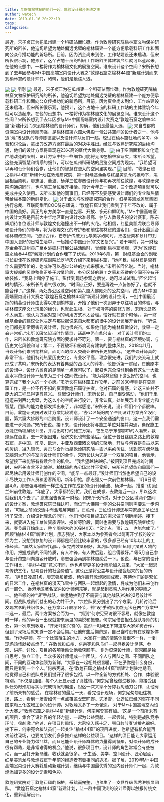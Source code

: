```yaml
---
title: 与寄情榆林窟的他们一起，体验设计融合传统之美
author: wetech
date: 2019-01-16 20:22:19
tags: 
categories: 
---
```

最近，宋子贞正为在瓜州建一个科研站而忙碌。作为敦煌研究院榆林窟文物保护研究所的所长，他迫切希望为地处偏远戈壁的榆林窟建一个能方便承载科研工作和面向公众传播功能的新场所。目前，因为资金尚未到位，工作站建设还未启动，但宋所长很乐观，他预计，这个占地十亩的科研工作站的主体建筑今年就可以造起来。在他的设想中，一楼将作为榆林窟文化的展览空间。谁来设计这个空间？宋所长想到了去年因参与M+中国高端室内设计大赛之“敦煌石窟之榆林44窟”新建计划而来到榆林窟的设计师们，的确，他们是最佳人选。
<!-- more -->
<img align="center" border="0" src="https://imgcdn.yicai.com/uppics/images/2019/01/99daa6d5a3a4252a56efb2cf7442e399.jpg" />
<img align="center" border="0" src="https://imgcdn.yicai.com/uppics/images/2019/01/ef0d6c0d58b63069c4507b6bf5434285.jpg" />
李刚
<img align="center" border="0" src="https://imgcdn.yicai.com/uppics/images/2019/01/cc76065166613744fcee45d8485de559.jpg" />
最近，宋子贞正为在瓜州建一个科研站而忙碌。作为敦煌研究院榆林窟文物保护研究所的所长，他迫切希望为地处偏远戈壁的榆林窟建一个能方便承载科研工作和面向公众传播功能的新场所。目前，因为资金尚未到位，工作站建设还未启动，但宋所长很乐观，他预计，这个占地十亩的科研工作站的主体建筑今年就可以造起来。在他的设想中，一楼将作为榆林窟文化的展览空间。谁来设计这个空间？宋所长想到了去年因参与M+中国高端室内设计大赛之“敦煌石窟之榆林44窟”新建计划而来到榆林窟的设计师们，的确，他们是最佳人选。
<img align="center" border="0" src="https://imgcdn.yicai.com/uppics/images/2019/01/9d29526983be05d88c38c448c237291d.jpg" />
来自成都的资深室内设计师廖志强，是榆林窟第六窟大佛殿一侧公共空间的设计者之一，他与造“煌”者战队的导师陈德坚以及设计师队友们一起，经过在榆林窟驻地的学习、体验和讨论后，拿出的改造方案在最后的对决中胜出。经过与敦煌研究院的后续沟通，他们的设计方案将呈现在23米高的唐代大佛身旁。
<img align="center" border="0" src="https://imgcdn.yicai.com/uppics/images/2019/01/4b32696b558e090bb4ac0504053d981b.jpg" />
由于空间面积和文化遗产地改造的限制，设计方案中的一些细节可能将无法在榆林窟落实，宋所长希望，这些充满智慧和情感的细节，可以在瓜州科研站的展览空间成为现实。“我希望可以再和设计师们合作，让他们的智慧在更大的空间里实现。”
<img align="center" border="0" src="https://imgcdn.yicai.com/uppics/images/2019/01/46f7df2f7ddd89363a7d31f6bb7790e3.jpg" />
目前，“敦煌石窟之榆林44窟”新建计划在敦煌研究院、第一财经基金会与红星美凯龙的推动下，进展相当顺利。廖志强、董波、杨洋三位参赛设计师年初再次前往敦煌，与敦煌研究院沟通的同时，也与施工单位展开接洽。预计今年五一期间，三个改造项目就可以完成并投入使用。宋所长和他的同事们，已经等不及要感受设计师们的专业和热情带给榆林窟的新鲜变化。
<img align="center" border="0" src="https://imgcdn.yicai.com/uppics/images/2019/01/406f1bb6f491691244c50a6b1064d997.jpg" />
对于此次与敦煌研究院的合作，红星美凯龙家居集团执行总裁、互联网集团COO陈东辉说：“敦煌石窟让我们看到了千年不改的、属于中国的美好。真正的东方美学一直是包容、开放、多元和鲜明的。”M+中国高端室内设计大赛是目前大中华地区室内设计水准最高、参与人数最多的设计赛事，陈东辉期待各位设计师与敦煌文化碰撞出不一样的火花。他相信，红星美凯龙联合导师和设计师们的参与，将为敦煌文化的守护者和前往榆林窟的游客们，设计出最适合榆林窟的空间。“通过合作，在守护传统文化与美学的同时，把这些美和设计带到中国人更好的日常生活中，一起推动中国设计的‘文艺复兴’。”
若干年前，第一财经基金会在瓜州县广至乡洮砚村开展公益活动时，曾经到榆林窟参观，这为“敦煌石窟之榆林44窟”新建计划的合作埋下了伏笔。2018年6月，第一财经基金会的副秘书长彭佳在敦煌研究院副院长罗华庆介绍下来到榆林窟，“她问我，榆林窟是否有什么需要帮忙的，她或许可以通过公益的方式来解决。”宋所长回忆说。当时，榆林窟大规模的风貌整修正处于收尾阶段，办公区域的职工之家和茶歇的空间还没有开始装修，“我马上叫停了施工。彭佳到现场参观之后说，她可以试试看。”回忆起当时的情形，宋所长的语气很欢快，“时间点正好，要是再晚一点装修好了，也就不能合作了。”这样，两处办公区域空间和第六窟大佛殿旁的公共空间，成为M+中国高端室内设计大赛之“敦煌石窟之榆林44窟”新建计划的设计空间，一批中国最活跃的精英设计师由此得以来到榆林窟，开始了他们一次迥异于以往项目的体验，与榆林窟这座文化瑰宝的缘分，也就此生根。
对于被叫停的装修方案，宋所长显然不太满意，他认为方案对空间的利用方式不太合理。恰好就在这个时候，，第一财经基金会的建议让他决定与那些据说来自大都市的很牛的设计师展开合作。“听说他们都是非常厉害的设计师，我也很兴奋，如果他们能为榆林窟做设计，效果一定会非常好。”宋所长回忆起当时的情景，话语中仍有些兴奋。
对于设计师们的工作，宋所长和敦煌研究院方面的要求并不苛刻。第一，要与榆林窟的环境协调，与历史文化风貌和谐；第二，不要破坏和影响现有建筑的整体风格。2018年11月，当设计师们来到榆林窟，面对面的深入交流让宋所长更加放心，“这些设计师真的非常不错，他们特别热爱历史文化，专业水平高，理念很先进，我们的交流马上就形成了共鸣。”宋所长的表达有着典型的西北人的淳朴，他告诉第一财经，在他原本的设想中，设计方案真的是简单一点就可以了，起初也完全没想到会有这么一大批高水平的设计师一起来为三个小空间做设计。“能为榆林窟留下这么好的空间，也算完成了我个人的一个心愿。”宋所长在榆林窟工作12年，之前的30年则是在莫高窟工作，是一位不折不扣的资深敦煌石窟守护者，他对石窟的情感，让这三处并不庞大的工程显得更有意义。
谈起设计师们，宋所长说，自己很受感动，“他们千里迢迢来到西北戈壁，为这么小的空间进行设计，非常认真，处处展示出专业能力和智慧，团队的能力也都发挥出来了，非常感谢。”宋所长说，设计师们个个都很棒。
目前，敦煌研究院对设计方案比较满意，“办公区域的两个空间设计方案完全没问题，第六窟大佛殿的四合院里，设计师设计了一个安全通道的出口，这一点我们需要进一步沟通。”宋所长说。接下来，设计师还将与施工单位对接并沟通，确保施工方能正确理解设计图，并给出可行的施工方案。
在生活于东部都市的人看来，敦煌远在西北，去一次很困难，经济文化也有些落后。但位于昔日丝绸之路上的敦煌石窟，是中国、印度、欧洲、中亚及西亚诸文明的汇聚地，开放与包容是自古以来的传统，进入现代，务实与合作也是敦煌研究院一直以来的传统。谈到既有偶然性又脑洞大开的与室内设计师们的合作，宋所长认为这是一个双赢的项目，他表示，希望接下来能够有持续合作的机会。
“我希望越快越好。”被问到项目完成的时间时，宋所长直言不讳地说。榆林窟的办公场地并不宽裕，宋所长希望能和同事们一起尽快启用设计师们创作的空间，“能早一点最好。”设计师们当然也希望自己的设计尽快为工作人员和游客所用，新年伊始，廖志强又一次前往榆林窟。
1月6日凌晨4点，廖志强与和他一样生活工作在成都的设计师董波、杨洋一起，搭乘飞机经兰州前往敦煌。“年底了，大家都特别忙，我们在成都，去敦煌近一点，所以这次就我们几个去了。”
廖志强告诉第一财经，如宋所长所说，对于办公区域两个空间的设计方案，敦煌研究院已经认可，而位于大佛殿一侧的公共空间则需要进一步沟通，“可能之前的交流中有些理解问题”。在瓜州，三位设计师还与两家施工单位进行了交流，介绍设计理念的同时，他们也对项目施工的需求做了明确阐述。接下来，就要进入施工单位资质评估、报价等阶段，同时也需要与敦煌研究院继续沟通。春节后开始施工，整个周期大约30到40天。“保守点，预计五一也能完成了。”
回顾“榆林44窟”新建计划，廖志强说，大家本以为参赛者会以刚离开学校的设计师为主，没想到参加的设计师都是经验比较丰富的，很多都已经有10年以上的工作经验。“虽然大家临时组队，但完成效果很好，各战队的导师起到了灵魂人物的作用，把握成员的不同特质，有人冲锋，有人做后勤，组合得很好。”
等5月自己参与设计的空间向游客开放时，廖志强会再到榆林窟感受一下。他说，与日常的设计工作相比，“榆林44窟”意义不同，他也希望更多设计师能加入进来，“大家一起思考传统文化，思考设计的社会价值”。这也正是将公益与设计结合起来的目的所在。
1月8日凌晨1点，廖志强和董波、杨洋离开敦煌返回成都，等待他们的是繁忙的日常工作，在榆林窟的漫天飞雪中与团队一起燃起的激情，将成为他们未来创作的一部分。
香港地区著名室内设计师何宗宪，就是起到灵魂人物作用的导师之一。他带领的神“设”手战队，幸运地抽到了不需要与其他战队对决的2号设计空间。但战队成员们付出的心力并不少，“六位队员分别出了六个方案，几轮讨论后发现大家的共识很多。”在方案公开展示环节，神“设”手战队仍然无法在两个方案中二选一，最后，两个方案被合而为一。
“抓到”何宗宪采访很不容易，就像在敦煌时一样，他的声音一出现就带来满溢的喜悦和振奋。何宗宪借由担任战队导师的机会，第一次来到敦煌，“开始时蛮兴奋的，虽然一时间还不知道与大家如何合作，但到了现场后就知道一定不会后悔。”让他有些后悔的是，自己当时没有在敦煌多停留。“作为导师，在一个比较陌生的地方，大家在一起的情感体验很不一样，一到现场热情就被点燃了。”
在敦煌和瓜州，何宗宪和队员们一起寻找设计灵感，参观、讲座、讨论，项目的各项活动让他收获颇丰。
作为资深设计师，惯常都是独自思考，独立工作，当众多设计师组成一个团队，个人与团队之间、不同团队之间，不同的互动体验颇为新鲜。“大家在一起相处很温暖，不在乎你是什么身份，而只是看到一个个人。”何宗宪说。在“敦煌石窟之榆林44窟”新建计划驻地期间，他觉得自己和战队成员们抛开了很多包袱，以一种全新的方式相处、合作，体验很特别。“不仅是团结，每个人还显示出了真性情。”何宗宪曾经做过教师，能接受团队任务的预期与实际完成情况的偏差，但这一次大家不分你我的通力合作，让他有了前所未有的感受。
在榆林窟的最后一天，看完设计现场，何宗宪匆匆赶往机场，路上，看到一场雪如何一点点覆盖戈壁旷野。这场雪，让这位已经习惯在不同国家和文化区域工作的设计师，对敦煌又多了一分留恋。
对于M+中国高端室内设计大赛之“敦煌石窟之榆林44窟”新建计划，何宗宪赞赏有加。“这是一个前所未有的项目，集合了设计界的年轻力量，一起为公益贡献，一起尝试，特别是战队竞争环节，很刺激。”他说，在项目的现场，大家投入感十足，项目的节奏铺排也很好。接下来，何宗宪会和队员们一起关注“榆林44窟”的项目进度，他希望有机会能再次前往现场，也要向朋友们多多推介这样的公益项目。“这样的项目能让大家运用自己的专业能力做公益，而且还能让设计师群体的力量得到凝聚，对设计师的成长很有帮助，是非常难得的机会。”他说，很多项目中，设计师的角色常常会有些被动，而一旦打开新思维，收获就会很多。
于生活、美学、空间设计、匠心层面，红星美凯龙与敦煌石窟千年前的缔造者有着相同的追求。据了解，2019年M+中国高端室内设计大赛将启动新建计划，继续与中国最优秀的室内设计师们一起，为敦煌添加更多的设计元素和色彩。
 
 
敦煌研究院对于敦煌石窟的保护，系统而完整，也催生了一支世界级优秀讲解员团队。
“敦煌石窟之榆林44窟”新建计划，让一群中国顶尖的设计师得以触摸传统文化，重新理解设计。
